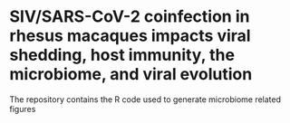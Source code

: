 # SIV/SARS-CoV-2 coinfection in rhesus macaques impacts viral shedding, host immunity, the microbiome, and viral evolution  
The repository contains the R code used to generate microbiome related figures 
